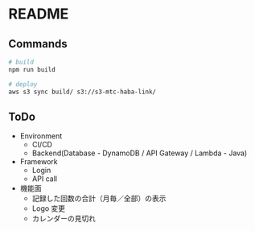 # README

## Commands

```sh
# build
npm run build

# deploy
aws s3 sync build/ s3://s3-mtc-haba-link/
```

## ToDo

- Environment
  - CI/CD
  - Backend(Database - DynamoDB / API Gateway / Lambda - Java)
- Framework
  - Login
  - API call
- 機能面
  - 記録した回数の合計（月毎／全部）の表示
  - Logo 変更
  - カレンダーの見切れ
